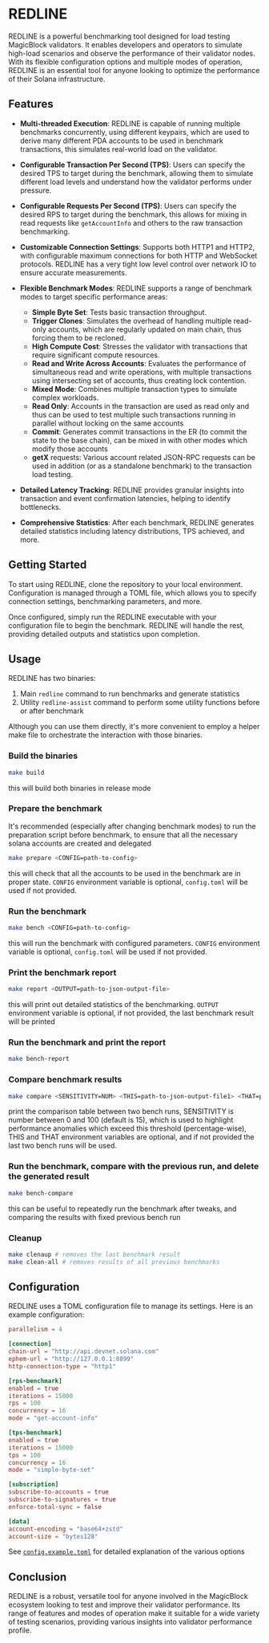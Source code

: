 
# REDLINE

REDLINE is a powerful benchmarking tool designed for load testing MagicBlock
validators. It enables developers and operators to simulate high-load scenarios
and observe the performance of their validator nodes. With its flexible
configuration options and multiple modes of operation, REDLINE is an essential
tool for anyone looking to optimize the performance of their Solana
infrastructure.

## Features

- **Multi-threaded Execution**: REDLINE is capable of running multiple
  benchmarks concurrently, using different keypairs, which are used to derive
  many different PDA accounts to be used in benchmark transactions, this
  simulates real-world load on the validator.
  
- **Configurable Transaction Per Second (TPS)**: Users can specify the desired
  TPS to target during the benchmark, allowing them to simulate different load
  levels and understand how the validator performs under pressure.

- **Configurable Requests Per Second (TPS)**: Users can specify the desired RPS
  to target during the benchmark, this allows for mixing in read requests like
  `getAccountInfo` and others to the raw transaction benchmarking.

- **Customizable Connection Settings**: Supports both HTTP1 and HTTP2, with
  configurable maximum connections for both HTTP and WebSocket protocols.
  REDLINE has a very tight low level control over network IO to ensure accurate
  measurements.

- **Flexible Benchmark Modes**: REDLINE supports a range of benchmark modes to
  target specific performance areas:
  - **Simple Byte Set**: Tests basic transaction throughput.
  - **Trigger Clones**: Simulates the overhead of handling multiple read-only
    accounts, which are regularly updated on main chain, thus forcing them to
    be recloned.
  - **High Compute Cost**: Stresses the validator with transactions that
    require significant compute resources.
  - **Read and Write Across Accounts**: Evaluates the performance of
    simultaneous read and write operations, with multiple transactions using
    intersecting set of accounts, thus creating lock contention.
  - **Mixed Mode**: Combines multiple transaction types to simulate complex
    workloads.
  - **Read Only**: Accounts in the transaction are used as read only and thus
    can be used to test multiple such transactions running in parallel without
    locking on the same accounts
  - **Commit**: Generates commit transactions in the ER (to commit the state to
    the base chain), can be mixed in with other modes which modify those
    accounts
  - **getX** requests: Various account related JSON-RPC requests can be used in
    addition (or as a standalone benchmark) to the transaction load testing.

- **Detailed Latency Tracking**: REDLINE provides granular insights into
  transaction and event confirmation latencies, helping to identify
  bottlenecks.

- **Comprehensive Statistics**: After each benchmark, REDLINE generates
  detailed statistics including latency distributions, TPS achieved, and more.

## Getting Started

To start using REDLINE, clone the repository to your local environment.
Configuration is managed through a TOML file, which allows you to specify
connection settings, benchmarking parameters, and more.

Once configured, simply run the REDLINE executable with your configuration file
to begin the benchmark. REDLINE will handle the rest, providing detailed
outputs and statistics upon completion.

## Usage
REDLINE has two binaries:
1. Main `redline` command to run benchmarks and generate statistics
2. Utility `redline-assist` command to perform some utility functions before or after benchmark

Although you can use them directly, it's more convenient to employ a helper
make file to orchestrate the interaction with those binaries.

### Build the binaries
```bash
make build
```
this will build both binaries in release mode

### Prepare the benchmark
It's recommended (especially after changing benchmark modes) to run the
preparation script before benchmark, to ensure that all the necessary solana
accounts are created and delegated 
```bash
make prepare <CONFIG=path-to-config>
```
this will check that all the accounts to be used in the benchmark are in proper state. `CONFIG` environment variable is optional, `config.toml` will be used if not provided. 

### Run the benchmark
```bash
make bench <CONFIG=path-to-config>
```
this will run the benchmark with configured parameters. `CONFIG` environment
variable is optional, `config.toml` will be used if not provided. 

### Print the benchmark report
```bash
make report <OUTPUT=path-to-json-output-file>
```
this will print out detailed statistics of the benchmarking. `OUTPUT`
environment variable is optional, if not provided, the last benchmark result
will be printed

### Run the benchmark and print the report
```bash
make bench-report
```

### Compare benchmark results
```bash
make compare <SENSITIVITY=NUM> <THIS=path-to-json-output-file1> <THAT=path-to-json-output-file2>
```
print the comparison table between two bench runs, SENSITIVITY is number between 0 and 100 (default is 15), which is used to highlight performance anomalies which exceed this threshold (percentage-wise), THIS and THAT environment variables are optional, and if not provided the last two bench runs will be used.

### Run the benchmark, compare with the previous run, and delete the generated result
```bash
make bench-compare
```
this can be useful to repeatedly run the benchmark after tweaks, and comparing the results with fixed previous bench run

### Cleanup
```bash
make clenaup # removes the last benchmark result
make clean-all # removes results of all previous benchmarks
```


## Configuration

REDLINE uses a TOML configuration file to manage its settings. Here is an example configuration:
```toml
parallelism = 4

[connection]
chain-url = "http://api.devnet.solana.com"
ephem-url = "http://127.0.0.1:8899"
http-connection-type = "http1"

[rps-benchmark]
enabled = true
iterations = 15000
rps = 100
concurrency = 16
mode = "get-account-info"

[tps-benchmark]
enabled = true
iterations = 15000
tps = 100
concurrency = 16
mode = "simple-byte-set"

[subscription]
subscribe-to-accounts = true
subscribe-to-signatures = true
enforce-total-sync = false

[data]
account-encoding = "base64+zstd"
account-size = "bytes128"
```
See [`config.example.toml`](./config.example.toml) for detailed explanation of the various options

## Conclusion

REDLINE is a robust, versatile tool for anyone involved in the MagicBlock ecosystem looking to test and improve their validator performance. Its range of features and modes of operation make it suitable for a wide variety of testing scenarios, providing various insights into validator performance profile.
